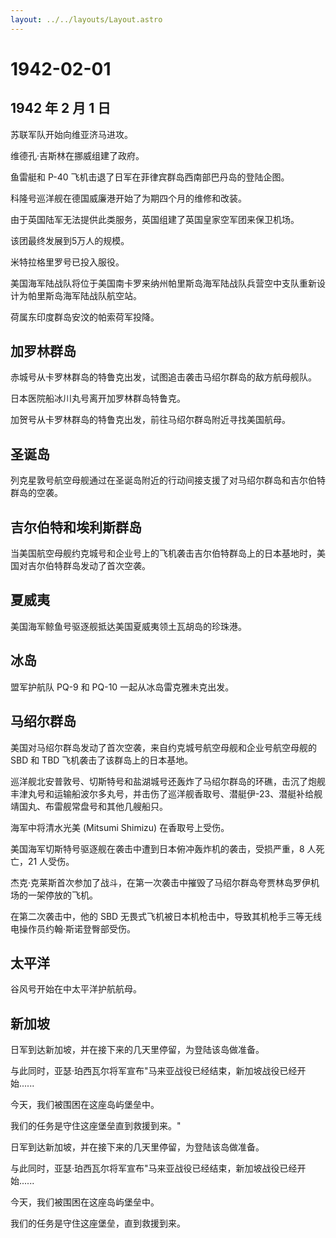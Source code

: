 ```yaml
---
layout: ../../layouts/Layout.astro
---
```


# 1942-02-01

## 1942 年 2 月 1 日

苏联军队开始向维亚济马进攻。

维德孔·吉斯林在挪威组建了政府。

鱼雷艇和 P-40 飞机击退了日军在菲律宾群岛西南部巴丹岛的登陆企图。

科隆号巡洋舰在德国威廉港开始了为期四个月的维修和改装。

由于英国陆军无法提供此类服务，英国组建了英国皇家空军团来保卫机场。

该团最终发展到5万人的规模。

米特拉格里罗号已投入服役。

美国海军陆战队将位于美国南卡罗来纳州帕里斯岛海军陆战队兵营空中支队重新设计为帕里斯岛海军陆战队航空站。

荷属东印度群岛安汶的帕索荷军投降。

## 加罗林群岛

赤城号从卡罗林群岛的特鲁克出发，试图追击袭击马绍尔群岛的敌方航母舰队。

日本医院船冰川丸号离开加罗林群岛特鲁克。

加贺号从卡罗林群岛的特鲁克出发，前往马绍尔群岛附近寻找美国航母。

## 圣诞岛

列克星敦号航空母舰通过在圣诞岛附近的行动间接支援了对马绍尔群岛和吉尔伯特群岛的空袭。

## 吉尔伯特和埃利斯群岛

当美国航空母舰约克城号和企业号上的飞机袭击吉尔伯特群岛上的日本基地时，美国对吉尔伯特群岛发动了首次空袭。

## 夏威夷

美国海军鲸鱼号驱逐舰抵达美国夏威夷领土瓦胡岛的珍珠港。

## 冰岛

盟军护航队 PQ-9 和 PQ-10 一起从冰岛雷克雅未克出发。

## 马绍尔群岛

美国对马绍尔群岛发动了首次空袭，来自约克城号航空母舰和企业号航空母舰的
SBD 和 TBD 飞机袭击了该群岛上的日本基地。

巡洋舰北安普敦号、切斯特号和盐湖城号还轰炸了马绍尔群岛的环礁，击沉了炮舰丰津丸号和运输船波尔多丸号，并击伤了巡洋舰香取号、潜艇伊-23、潜艇补给舰靖国丸、布雷舰常盘号和其他几艘船只。

海军中将清水光美 (Mitsumi Shimizu) 在香取号上受伤。

美国海军切斯特号驱逐舰在袭击中遭到日本俯冲轰炸机的袭击，受损严重，8
人死亡，21 人受伤。

杰克·克莱斯首次参加了战斗，在第一次袭击中摧毁了马绍尔群岛夸贾林岛罗伊机场的一架停放的飞机。

在第二次袭击中，他的 SBD
无畏式飞机被日本机枪击中，导致其机枪手三等无线电操作员约翰·斯诺登臀部受伤。

## 太平洋

谷风号开始在中太平洋护航航母。

## 新加坡

日军到达新加坡，并在接下来的几天里停留，为登陆该岛做准备。

与此同时，亚瑟·珀西瓦尔将军宣布"马来亚战役已经结束，新加坡战役已经开始......

今天，我们被围困在这座岛屿堡垒中。

我们的任务是守住这座堡垒直到救援到来。"

日军到达新加坡，并在接下来的几天里停留，为登陆该岛做准备。

与此同时，亚瑟·珀西瓦尔将军宣布"马来亚战役已经结束，新加坡战役已经开始......

今天，我们被围困在这座岛屿堡垒中。

我们的任务是守住这座堡垒，直到救援到来。